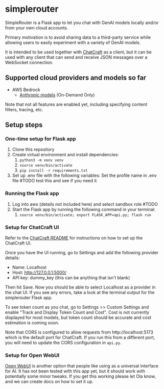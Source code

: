 # simplerouter

SimpleRouter is a Flask app to let you chat with GenAI models locally and/or from your own cloud accounts.

Primary motivation is to avoid sharing data to a third-party service while allowing users to easily experiment with a variety of GenAI models.

It is intended to be used together with [ChatCraft](https://github.com/tarasglek/chatcraft.org) as a client, but it can be used with any client that can send and receive JSON messages over a WebSocket connection.

## Supported cloud providers and models so far

* AWS Bedrock
  * [Anthropic models](https://aws.amazon.com/bedrock/claude/) (On-Demand Only)

Note that not all features are enabled yet, including specifying content filters, tracing, etc.

## Setup steps

### One-time setup for Flask app
1. Clone this repository
2. Create virtual environment and install dependencies:
   1. `python3 -m venv venv`
   2. `source venv/bin/activate`
   3. `pip install -r requirements.txt`
3. Set up .env file with the following variables: Set the profile name in .env file #TODO test this and see if you need it

### Running the Flask app
1. Log into aws (details not included here) and select sandbox role #TODO
2. Start the Flask app by running the following command in your terminal:
   1. `source venv/bin/activate; export FLASK_APP=api.py; flask run`

### Setup for ChatCraft UI

Refer to the [ChatCraft README](https://github.com/tarasglek/chatcraft.org) for instructions on how to set up the ChatCraft UI.

Once you have the UI running, go to Settings and add the following provider details:

* Name: Localhost
* Host: http://127.0.0.1:5000/
* API key: dummy_key (this can be anything that isn't blank)

Then hit Save.  Now you should be able to select Localhost as a provider in the chat UI.  If you see any errors, take a look at the terminal output for the simplerouter Flask app.

To see token count as you chat, go to Settings >> Custom Settings and enable "Track and Display Token Count and Cost".  Cost is not currently displayed for most models, but token count should be accurate and cost estimation is coming soon.

Note that CORS is configured to allow requests from http://localhost:5173 which is the default port for ChatCraft.  If you run this from a different port, you will need to update the CORS configuration in `api.py`.

### Setup for Open WebUI

[Open WebUI](https://openwebui.com/) is another option that people like using as a universal interface for AI.  It has not been tested with this app yet, but it should work with potentially some minor tweaks.  If you get this working please let Ola know, and we can create docs on how to set it up.

